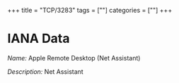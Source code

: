 +++
title = "TCP/3283"
tags = [""]
categories = [""]
+++

# IANA Data

_Name:_ Apple Remote Desktop (Net Assistant)

_Description:_ Net Assistant

